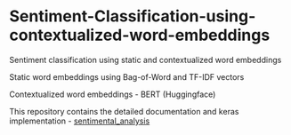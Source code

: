 # Sentiment-Classification-using-contextualized-word-embeddings
Sentiment classification using static and contextualized word embeddings

Static word embeddings using Bag-of-Word and TF-IDF vectors

Contextualized word embeddings - BERT (Huggingface)

This repository contains the detailed documentation and keras implementation - [sentimental_analysis](https://github.com/gokulsg/sentimental_analysis)

